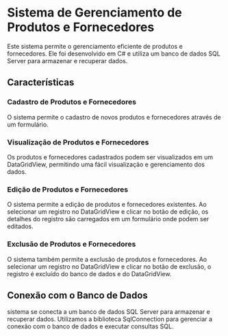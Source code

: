 # Sistema de Gerenciamento de Produtos e Fornecedores

Este sistema permite o gerenciamento eficiente de produtos e fornecedores. Ele foi desenvolvido em C# e utiliza um banco de dados SQL Server para armazenar e recuperar dados.

## Características

### Cadastro de Produtos e Fornecedores
O sistema permite o cadastro de novos produtos e fornecedores através de um formulário.

### Visualização de Produtos e Fornecedores
Os produtos e fornecedores cadastrados podem ser visualizados em um DataGridView, permitindo uma fácil visualização e gerenciamento dos dados.

### Edição de Produtos e Fornecedores
O sistema permite a edição de produtos e fornecedores existentes. Ao selecionar um registro no DataGridView e clicar no botão de edição, os detalhes do registro são carregados em um formulário onde podem ser editados.

### Exclusão de Produtos e Fornecedores
O sistema também permite a exclusão de produtos e fornecedores. Ao selecionar um registro no DataGridView e clicar no botão de exclusão, o registro é excluído do banco de dados e do DataGridView.

## Conexão com o Banco de Dados
 sistema se conecta a um banco de dados SQL Server para armazenar e recuperar dados. Utilizamos a biblioteca SqlConnection para gerenciar a conexão com o banco de dados e executar consultas SQL.
